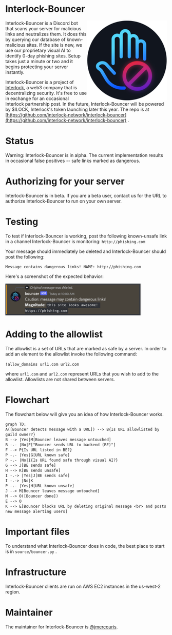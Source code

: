 # Interlock-Bouncer

<img src="./bouncer-dark.png" align="right" width="250" height="250"/>

Interlock-Bouncer is a Discord bot that scans your server for malicious links and neutralizes them. It does this by querying our database of known-malicious sites. If the site is new, we use our proprietary visual AI to identify 0-day phishing sites. Setup takes just a minute or two and it begins protecting your server instantly.

Interlock-Bouncer is a project of [Interlock](https://www.interlock.network/), a web3 company that is decentralizing security. It's free to use in exchange for an occasional Interlock partnership post. In the future, Interlock-Bouncer will be powered by $ILOCK, Interlock's token launching later this year. The repo is at [https://github.com/interlock-network/interlock-bouncer](https://github.com/interlock-network/interlock-bouncer) .

# Status

Warning: Interlock-Bouncer is in alpha. The current implementation results
in occasional false positives -- safe links marked as dangerous.

# Authorizing for your server

Interlock-Bouncer is in beta. If you are a beta user, contact us for
the URL to authorize Interlock-Bouncer to run on your own server.

# Testing

To test if Interlock-Bouncer is working, post the following
known-unsafe link in a channel Interlock-Bouncer is monitoring:
`http://phishing.com`

Your message should immediately be deleted and Interlock-Bouncer
should post the following:

```
Message contains dangerous links! NAME: http://phishing.com
```

Here's a screenshot of the expected behavior:

<img width="421" alt="Interlock-Bouncer reacting to a malicious link" src="screenshot.png">

# Adding to the allowlist

The allowlist is a set of URLs that are marked as safe by a server. In
order to add an element to the allowlist invoke the following command:

`!allow_domains url1.com url2.com`

where `url1.com` and `url2.com` represent URLs that you wish to add to
the allowlist. Allowlists are not shared between servers.

# Flowchart

The flowchart below will give you an idea of how Interlock-Bouncer works.

```mermaid
graph TD;
A([Bouncer detects message with a URL]) --> B{Is URL allowlisted by guild owner?}
B --> |Yes|M[Bouncer leaves message untouched]
B -.- |No|F["Bouncer sends URL to backend (BE)"]
F --> P{Is URL listed in BE?}
P -.- |Yes|G[URL known safe]
P -.- |No|I{Is URL found safe through visual AI?}
G --> J[BE sends safe]
H --> K[BE sends unsafe]
I -.-> |Yes|J[BE sends safe]
I -.-> |No|K
P -.- |Yes|H[URL known unsafe]
J --> M[Bouncer leaves message untouched]
M --> O([Bouncer done])
E --> O
K --> E[Bouncer blocks URL by deleting original message <br> and posts new message alerting users]
```

# Important files

To understand what Interlock-Bouncer does in code, the best place to start is in `source/bouncer.py` .

# Infrastructure

Interlock-Bouncer clients are run on AWS EC2 instances in the us-west-2 region.

# Maintainer

The maintainer for Interlock-Bouncer is [@jmercouris](https://github.com/jmercouris).
